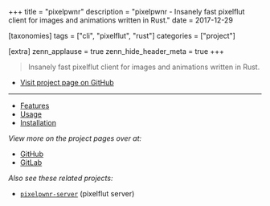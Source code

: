 +++
title = "pixelpwnr"
description = "pixelpwnr - Insanely fast pixelflut client for images and animations written in Rust."
date = 2017-12-29

[taxonomies]
tags = ["cli", "pixelflut", "rust"]
categories = ["project"]

[extra]
zenn_applause = true
zenn_hide_header_meta = true
+++

> Insanely fast pixelflut client for images and animations written in Rust.

- [Visit project page on GitHub][github]

---

- [Features](https://github.com/timvisee/pixelpwnr/#features)
- [Usage](https://github.com/timvisee/pixelpwnr/#usage)
- [Installation](https://github.com/timvisee/pixelpwnr/#installation)

_View more on the project pages over at:_

- [GitHub][github]
- [GitLab][gitlab]

_Also see these related projects:_

- [`pixelpwnr-server`](@/projects/pixelpwnr-server.md) <span class="muted">(pixelflut server)</span>

[github]: https://github.com/timvisee/pixelpwnr
[gitlab]: https://gitlab.com/timvisee/pixelpwnr
